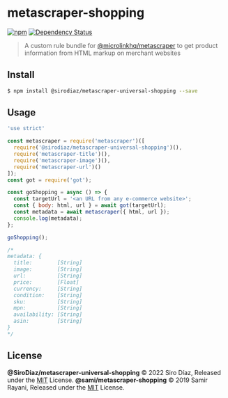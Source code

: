 # metascraper-shopping

[![npm](https://img.shields.io/npm/v/@sirodiaz/metascraper-universal-shopping.svg?style=flat-square)](https://www.npmjs.com/package/@sirodiaz/metascraper-universal-shopping)
[![Dependency Status](https://david-dm.org/samirrayani/metascraper-shopping.svg?style=flat-square)](https://david-dm.org/samirrayani/metascraper-shopping)

> A custom rule bundle for [@microlinkhq/metascraper](https://github.com/microlinkhq/metascraper) to get product information from HTML markup on merchant websites

## Install

```bash
$ npm install @sirodiaz/metascraper-universal-shopping --save
```

## Usage

```javascript
'use strict'

const metascraper = require('metascraper')([
  require('@sirodiaz/metascraper-universal-shopping')(),
  require('metascraper-title')(),
  require('metascraper-image')(),
  require('metascraper-url')()
]);
const got = require('got');

const goShopping = async () => {
  const targetUrl = '<an URL from any e-commerce website>';
  const { body: html, url } = await got(targetUrl);
  const metadata = await metascraper({ html, url });
  console.log(metadata);
};

goShopping();

/*
metadata: {
  title:        [String]
  image:        [String]
  url:          [String]
  price:        [Float]
  currency:     [String]
  condition:    [String]
  sku:          [String]
  mpn:          [String]
  availability: [String]
  asin:         [String]
}
*/
```

## License

**@SiroDiaz/metascraper-universal-shopping** © 2022 Siro Díaz, Released under the [MIT](https://github.com/SiroDiaz/metascraper-universal-shopping/blob/main/LICENSE.md) License.
**@sami/metascraper-shopping** © 2019 Samir Rayani, Released under the [MIT](https://github.com/samirrayani/metascraper-shopping/blob/master/LICENSE.md) License.
